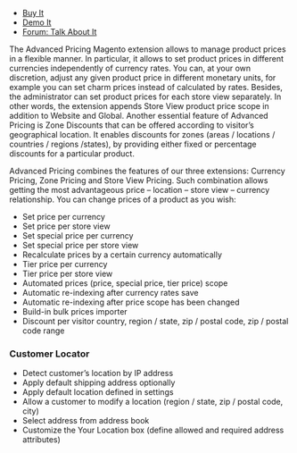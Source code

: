 
 - [Buy It](https://merchantprotocol.com/store/magento-extensions/magento-v1-0/advanced-pricing.html)
 - [Demo It](http://demo.merchantprotocol.com/M1-advanced-pricing)
 - [Forum: Talk About It](https://merchantprotocol.com/forums/forum/magento-plugin-forum/advanced-pricing-management/)

The Advanced Pricing Magento extension allows to manage product prices in a flexible manner. In particular, it allows to set product prices in different currencies independently of currency rates. You can, at your own discretion, adjust any given product price in different monetary units, for example you can set charm prices instead of calculated by rates. Besides, the administrator can set product prices for each store view separately. In other words, the extension appends Store View product price scope in addition to Website and Global. Another essential feature of Advanced Pricing is Zone Discounts that can be offered according to visitor’s geographical location. It enables discounts for zones (areas / locations / countries / regions /states), by providing either fixed or percentage discounts for a particular product.

Advanced Pricing combines the features of our three extensions: Currency Pricing, Zone Pricing and Store View Pricing. Such combination allows getting the most advantageous price – location – store view – currency relationship. You can change prices of a product as you wish:

 - Set price per currency
 - Set price per store view
 - Set special price per currency
 - Set special price per store view
 - Recalculate prices by a certain currency automatically
 - Tier price per currency
 - Tier price per store view
 - Automated prices (price, special price, tier price) scope
 - Automatic re-indexing after currency rates save
 - Automatic re-indexing after price scope has been changed
 - Build-in bulk prices importer
 - Discount per visitor country, region / state, zip / postal code, zip / postal code range

### Customer Locator

 - Detect customer’s location by IP address
 - Apply default shipping address optionally
 - Apply default location defined in settings
 - Allow a customer to modify a location (region / state, zip / postal code, city)
 - Select address from address book
 - Customize the Your Location box (define allowed and required address attributes)
